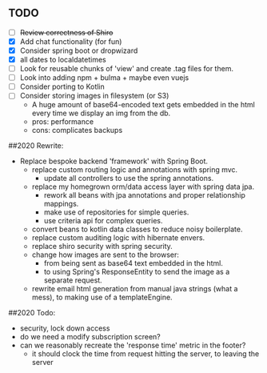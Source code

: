 ## TODO

- [ ] ~~Review correctness of Shiro~~
- [x] Add chat functionality (for fun)
- [x] Consider spring boot or dropwizard
- [x] all dates to localdatetimes
- [ ] Look for reusable chunks of 'view' and create .tag files for them.
- [ ] Look into adding npm + bulma + maybe even vuejs
- [ ] Consider porting to Kotlin
- [ ] Consider storing images in filesystem (or S3)
    - A huge amount of base64-encoded text gets embedded in the html every time we display an img from the db.
    - pros: performance
    - cons: complicates backups

##2020 Rewrite:

- Replace bespoke backend 'framework' with Spring Boot.
    - replace custom routing logic and annotations with spring mvc.
        - update all controllers to use the spring annotations.
    - replace my homegrown orm/data access layer with spring data jpa.
        - rework all beans with jpa annotations and proper relationship mappings.
        - make use of repositories for simple queries.
        - use criteria api for complex queries.
    - convert beans to kotlin data classes to reduce noisy boilerplate.
    - replace custom auditing logic with hibernate envers.
    - replace shiro security with spring security.
    - change how images are sent to the browser:
        - from being sent as base64 text embedded in the html.
        - to using Spring's ResponseEntity to send the image as a separate request.
    - rewrite email html generation from manual java strings (what a mess), to making use of a templateEngine. 
    
##2020 Todo:
- security, lock down access
- do we need a modify subscription screen?
- can we reasonably recreate the 'response time' metric in the footer?
    - it should clock the time from request hitting the server, to leaving the server